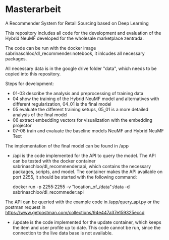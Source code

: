 # Masterarbeit
A Recommender System for Retail Sourcing based on Deep Learning

This repository includes all code for the development and evaluation of the Hybrid NeuMF developed for the wholesale marketplace zentrada.

The code can be run with the docker image sabrinaschloo/dl_recommender:notebook, it inlcudes all necessary packages. 

All necessary data is in the google drive folder "data", which needs to be copied into this repository.

Steps for development:
- 01-03 describe the analysis and preprocessing of training data 
- 04 show the training of the Hybrid NeuMF model and alternatives with different regularization, 04_01 is the final model
- 05 evaluate the different training setups, 05_01 is a more detailed analysis of the final model
- 06 extract embedding vectors for visualization with the embedding projector
- 07-08 train and evaluate the baseline models NeuMF and Hybrid NeuMF Text

The implementation of the final model can be found in /app
- /api is the code implemented for the API to query the model. The API can be tested with the docker container sabrinaschloo/dl_recommender:api, which contains the necessary packages, scripts, and model. The container makes the API available on port 2255, it should be started with the following command:
  
  docker run -p 2255:2255 -v "location_of_/data":/data -d sabrinaschloo/dl_recommeder:api
  
 The API can be queried with the example code in /app/query_api.py or the postman request in  https://www.getpostman.com/collections/94e447a37e159325eccd
 
- /update is the code implemented for the update container, which keeps the item and user profile up to date. This code cannot be run, since the connection to the live data base is not available. 
